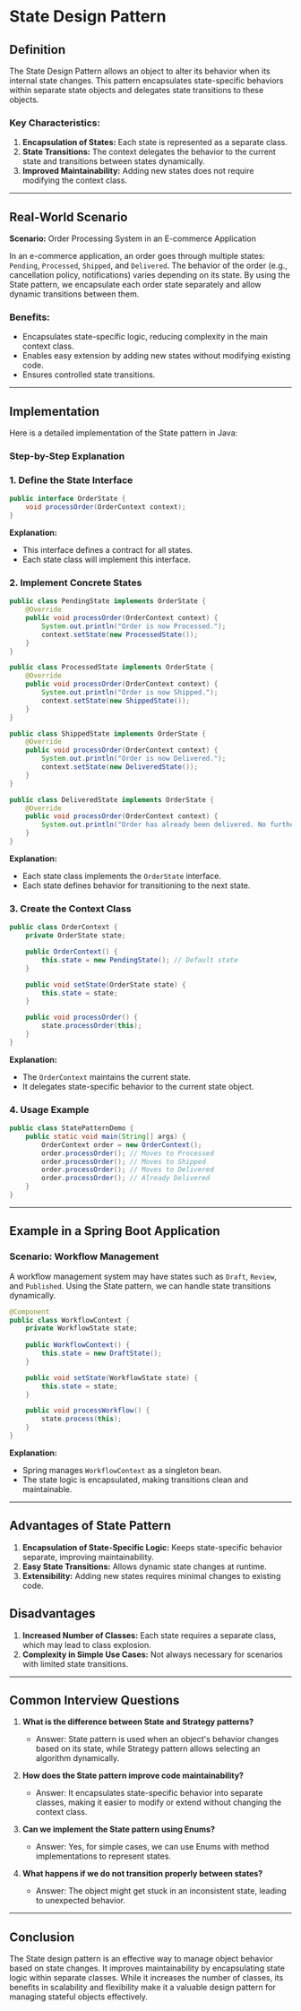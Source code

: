 # State Design Pattern

## Definition
The State Design Pattern allows an object to alter its behavior when its internal state changes. This pattern encapsulates state-specific behaviors within separate state objects and delegates state transitions to these objects.

### Key Characteristics:
1. **Encapsulation of States:** Each state is represented as a separate class.
2. **State Transitions:** The context delegates the behavior to the current state and transitions between states dynamically.
3. **Improved Maintainability:** Adding new states does not require modifying the context class.

---

## Real-World Scenario
**Scenario:** Order Processing System in an E-commerce Application

In an e-commerce application, an order goes through multiple states: `Pending`, `Processed`, `Shipped`, and `Delivered`. The behavior of the order (e.g., cancellation policy, notifications) varies depending on its state. By using the State pattern, we encapsulate each order state separately and allow dynamic transitions between them.

### Benefits:
- Encapsulates state-specific logic, reducing complexity in the main context class.
- Enables easy extension by adding new states without modifying existing code.
- Ensures controlled state transitions.

---

## Implementation
Here is a detailed implementation of the State pattern in Java:

### Step-by-Step Explanation

### 1. Define the State Interface
```java
public interface OrderState {
    void processOrder(OrderContext context);
}
```
**Explanation:**
- This interface defines a contract for all states.
- Each state class will implement this interface.

### 2. Implement Concrete States
```java
public class PendingState implements OrderState {
    @Override
    public void processOrder(OrderContext context) {
        System.out.println("Order is now Processed.");
        context.setState(new ProcessedState());
    }
}

public class ProcessedState implements OrderState {
    @Override
    public void processOrder(OrderContext context) {
        System.out.println("Order is now Shipped.");
        context.setState(new ShippedState());
    }
}

public class ShippedState implements OrderState {
    @Override
    public void processOrder(OrderContext context) {
        System.out.println("Order is now Delivered.");
        context.setState(new DeliveredState());
    }
}

public class DeliveredState implements OrderState {
    @Override
    public void processOrder(OrderContext context) {
        System.out.println("Order has already been delivered. No further processing.");
    }
}
```
**Explanation:**
- Each state class implements the `OrderState` interface.
- Each state defines behavior for transitioning to the next state.

### 3. Create the Context Class
```java
public class OrderContext {
    private OrderState state;

    public OrderContext() {
        this.state = new PendingState(); // Default state
    }

    public void setState(OrderState state) {
        this.state = state;
    }

    public void processOrder() {
        state.processOrder(this);
    }
}
```
**Explanation:**
- The `OrderContext` maintains the current state.
- It delegates state-specific behavior to the current state object.

### 4. Usage Example
```java
public class StatePatternDemo {
    public static void main(String[] args) {
        OrderContext order = new OrderContext();
        order.processOrder(); // Moves to Processed
        order.processOrder(); // Moves to Shipped
        order.processOrder(); // Moves to Delivered
        order.processOrder(); // Already Delivered
    }
}
```

---

## Example in a Spring Boot Application
### Scenario: Workflow Management
A workflow management system may have states such as `Draft`, `Review`, and `Published`. Using the State pattern, we can handle state transitions dynamically.

```java
@Component
public class WorkflowContext {
    private WorkflowState state;
    
    public WorkflowContext() {
        this.state = new DraftState();
    }

    public void setState(WorkflowState state) {
        this.state = state;
    }

    public void processWorkflow() {
        state.process(this);
    }
}
```
**Explanation:**
- Spring manages `WorkflowContext` as a singleton bean.
- The state logic is encapsulated, making transitions clean and maintainable.

---

## Advantages of State Pattern
1. **Encapsulation of State-Specific Logic:** Keeps state-specific behavior separate, improving maintainability.
2. **Easy State Transitions:** Allows dynamic state changes at runtime.
3. **Extensibility:** Adding new states requires minimal changes to existing code.

## Disadvantages
1. **Increased Number of Classes:** Each state requires a separate class, which may lead to class explosion.
2. **Complexity in Simple Use Cases:** Not always necessary for scenarios with limited state transitions.

---

## Common Interview Questions
1. **What is the difference between State and Strategy patterns?**
    - Answer: State pattern is used when an object's behavior changes based on its state, while Strategy pattern allows selecting an algorithm dynamically.

2. **How does the State pattern improve code maintainability?**
    - Answer: It encapsulates state-specific behavior into separate classes, making it easier to modify or extend without changing the context class.

3. **Can we implement the State pattern using Enums?**
    - Answer: Yes, for simple cases, we can use Enums with method implementations to represent states.

4. **What happens if we do not transition properly between states?**
    - Answer: The object might get stuck in an inconsistent state, leading to unexpected behavior.

---

## Conclusion
The State design pattern is an effective way to manage object behavior based on state changes. It improves maintainability by encapsulating state logic within separate classes. While it increases the number of classes, its benefits in scalability and flexibility make it a valuable design pattern for managing stateful objects effectively.

